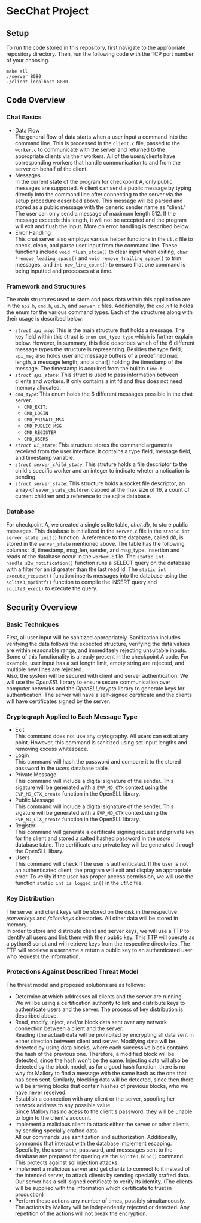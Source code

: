 # SecChat Project

## Setup
To run the code stored in this repository, first navigate to the appropriate repository directory. Then, run the following code with the TCP port number of your choosing.
```
make all
./server 8080
./client localhost 8080
```
## Code Overview
### Chat Basics 
- Data Flow \
The general flow of data starts when a user input a command into the command line. This is processed in the ``client.c`` file, passed to the ``worker.c`` to communicate with the server and returned to the appropriate clients via their workers. All of the users/clients have corresponding workers that handle communication to and from the server on behalf of the client.
- Messages \
In the current state of the program for checkpoint A, only public messages are supported. A client can send a public message by typing directly into the command line after connecting to the server via the setup procedure described above. This message will be parsed and stored as a public message with the generic sender name as "client." The user can only send a message of maximum length 512. If the message exceeds this length, it will not be accepted and the program will exit and flush the input. More on error handling is described below.
- Error Handling \
This chat server also employs various helper functions in the ``ui.c`` file to check, clean, and parse user input from the command line. These functions include `void flush_stdin()` to clear input when exiting, `char *remove_leading_space()` and `void remove_trailing_space()` to trim messages, and `int new_line_count()` to ensure that one command is being inputted and processes at a time.

### Framework and Structures
The main structures used to store and pass data within this application are in the ``api.h``, ``cmd.h``, ``ui.h``, and ``server.c`` files. Additionally, the ``cmd.h`` file holds the enum for the various command types. Each of the structures along with their usage is described below:
- *``struct api_msg``*: 
This is the main structure that holds a message. The key field within this struct is ``enum cmd_type type`` which is further explain below. However, in summary, this field describes which of the 6 different message types the structure is representing. Besides the type field, ``api_msg`` also holds user and message buffers of a predefined max length, a message length, and a char[] holding the timestamp of the message. The timestamp is acquired from the builtin ``time.h``.
- *`struct api_state`*:
This struct is used to pass information between clients and workers. It only contains a int fd and thus does not need memory allocated.
- *`cmd_type`*: This enum holds the 6 different messages possible in the chat server. 
  - ``CMD_EXIT``: 
  - ``CMD_LOGIN`` 
  - ``CMD_PRIVATE_MSG``
  - ``CMD_PUBLIC_MSG``
  - ``CMD_REGISTER``
  - ``CMD_USERS``
- *`struct ui_state`*: This structure stores the command arguments received from the user interface. It contains a type field, message field, and timestamp variable.
- *`struct server_child_state`*: This struture holds a file descriptor to the child's specific worker and an integer to indicate wheter a notication is pending.
- *`struct server_state`*: This structure holds a socket file descriptor, an array of ``sever_state_children`` capped at the max size of 16, a count of current children and a reference to the sqlite database.

### Database
For checkpoint A, we created a single sqlite table, *chat.db*,  to store public messages. This database is initialized in the `server.c` file in the `static int server_state_init()` function. A reference to the database, called *db*, is stored in the ``server_state`` mentioned above. The table has the following columns: id, timestamp, msg_len, sender, and msg_type. Insertion and reads of the database occur in the ``worker.c`` file. The `static int handle_s2w_notification()` function runs a SELECT query on the database with a filter for an id greater than the last read id. The `static int execute_request()` function inserts messages into the database using the `sqlite3_mprintf()` function to compile the INSERT query and `sqlite3_exec()` to execute the query.
## Security Overview
### Basic Techniques
First, all user input will be sanitized appropriately. Sanitization includes verifying the data follows the expected structure, verifying the data values are within reasonable range, and immeditaely rejecting unsuitable inputs. Some of this functionality is already present in the checkpoint A code. For example, user input has a set length limit, empty string are rejected, and multiple new lines are rejected. \
Also, the system will be secured with client and server authentication. We will use the *OpenSSL* library to ensure secure communication over computer networks and the *OpenSLL/crypto* library to generate keys for authentication. The server will have a self-signed certificate and the clients will have certificates signed by the server. 
### Cryptograph Applied to Each Message Type
- Exit \
This command does not use any crytography. All users can exit at any point. However, this command is sanitized using set input lengths and removing excess whitespace.
- Login \
This command will hash the password and compare it to the stored password in the *users* database table.
- Private Message \
This command will include a digital signature of the sender. This sigature will be generated with a ``EVP_MD_CTX`` context using the `EVP_MD_CTX_create` function in the OpenSLL library.
- Public Message \
This command will include a digital signature of the sender. This sigature will be generated with a ``EVP_MD_CTX`` context using the `EVP_MD_CTX_create` function in the OpenSLL library.
- Register \
This command will generate a certificate signing request and private key for the client and stored a salted hashed password in the *users* database table. The certificate and private key will be generated through the OpenSLL libary.
- Users \
This command will check if the user is  authenticated. If the user is not an authenticated client, the program will exit and display an appropriate error. To verify if the user has proper access permission, we will use the function `static int is_logged_in()` in the *util.c* file.
### Key Distribution
The server and client keys will be stored on the disk in the respective */serverkeys* and */clientkeys* directories. All other data will be stored in memory. \
In order to store and distribute client and server keys, we will use a TTP to identify all users and link them with their public key. This TTP will operate as a python3 script and will retrieve keys from the respective directories. The TTP will receieve a username a return a public key to an authenticated user who requests the information.
### Protections Against Described Threat Model
The threat model and proposed solutions are as follows:
- Determine at which addresses all clients and the server are running. \
We will be using a certification authority to link and distribute keys to authenticate users and the server. The process of key distribution is described above.
- Read, modify, inject, and/or block data sent over any network connection between a client and the server. \
Reading (the actual) data will be prohibited by encrypting all data sent in either direction between client and server.
Modifying data will be detected by using data blocks, where each successive block contains the hash of the previous one. Therefore, a modified block will be detected, since the hash won't be the same.
Injecting data will also be detected by the block model, as for a good hash function, there is no way for Mallory to find a message with the same hash as the one that has been sent.
Similarly, blocking data will be detected, since then there will be arriving blocks that contain hashes of previous blocks, who we have never received.
- Establish a connection with any client or the server, spoofing her network address to any possible value. \
Since Mallory has no acess to the client's password, they will be unable to login to the client's account.
- Implement a malicious client to attack either the server or other clients by sending specially crafted data.\
All our commands use sanitization and authorization. Additionally, commands that interact with the database implement escaping. Specfially, the username, password, and messsages sent to the database are prepared for quering via the `sqlite3_bind()` command. This protects against sql injection attacks.
- Implement a malicious server and get clients to connect to it instead of the intended server, to attack clients by sending specially crafted data.\
Our server has a self-signed certificate to verify its identity. (The clients will be supplied with the information which certificate to trust in production)
- Perform these actions any number of times, possibly simultaneously.\
The actions by Mallory will be independently rejected or detected. Any repetition of the actions will not break the encryption.